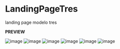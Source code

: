 # LandingPageTres
landing page modelo tres

**PREVIEW**

![image](https://github.com/Matybsas/LandingPageTres/assets/126203934/163fdbdf-27f3-4023-bd02-ef745a025565)
![image](https://github.com/Matybsas/LandingPageTres/assets/126203934/fb12be70-0f6d-430c-a3b5-8aa868b7a8d6)
![image](https://github.com/Matybsas/LandingPageTres/assets/126203934/2b217c8f-328e-4677-9488-f80468056715)
![image](https://github.com/Matybsas/LandingPageTres/assets/126203934/2d0d0108-4138-422f-9ccb-6ad74b35a953)
![image](https://github.com/Matybsas/LandingPageTres/assets/126203934/9f38c748-11e7-4648-912c-88440142cf3c)
![image](https://github.com/Matybsas/LandingPageTres/assets/126203934/fed4d393-6cb7-469f-89a8-00ef5a3d4ce7)




